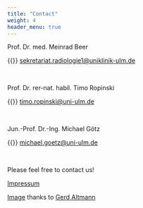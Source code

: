 ```yaml
---
title: "Contact"
weight: 4
header_menu: true
---
```

Prof. Dr. med. Meinrad Beer

{{<icon class="fa fa-envelope">}}&nbsp;[sekretariat.radiologie1@uniklinik-ulm.de](mailto:sekretariat.radiologie1@uniklinik-ulm.de)

&nbsp;

Prof. Dr. rer-nat. habil. Timo Ropinski

{{<icon class="fa fa-envelope">}}&nbsp;[timo.ropinski@uni-ulm.de](mailto:timo.ropinski@uni-ulm.de)

&nbsp;

Jun.-Prof. Dr.-Ing. Michael Götz

{{<icon class="fa fa-envelope">}}&nbsp;[michael.goetz@uni-ulm.de](mailto:michael.goetz@uni-ulm.de)

&nbsp;

Please feel free to contact us!

[Impressum](https://www.uni-ulm.de/rechtliche-hinweise/impressum/)

[Image](https://pixabay.com/illustrations/artificial-intelligence-brain-think-3382507/) thanks to [Gerd Altmann](https://pixabay.com/users/geralt-9301/)
